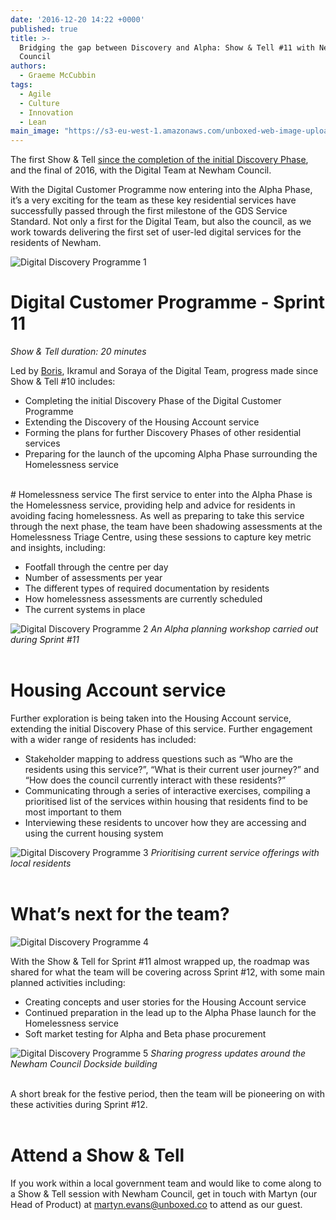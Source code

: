 ```yaml
---
date: '2016-12-20 14:22 +0000'
published: true
title: >-
  Bridging the gap between Discovery and Alpha: Show & Tell #11 with Newham
  Council
authors:
  - Graeme McCubbin
tags:
  - Agile
  - Culture
  - Innovation
  - Lean
main_image: "https://s3-eu-west-1.amazonaws.com/unboxed-web-image-uploader/02dfc219fa625aa591e579adfa3327db.JPG"
---
```

The first Show & Tell [since the completion of the initial Discovery Phase](https://unboxed.co/blog/digital-customer-programme-discovery-phase-show-tell-10-with-newham-council/), and the final of 2016, with the Digital Team at Newham Council.<br/>

With the Digital Customer Programme now entering into the Alpha Phase, it’s a very exciting for the team as these key residential services have successfully passed through the first milestone of the GDS Service Standard. Not only a first for the Digital Team, but also the council, as we work towards delivering the first set of user-led digital services for the residents of Newham.<br/>

![Digital Discovery Programme 1](https://s3-eu-west-1.amazonaws.com/unboxed-web-image-uploader/dc61c01f7ea4d22a2edd08367af2c76e.JPG)
<br/>

# Digital Customer Programme - Sprint 11
<i>Show & Tell duration: 20 minutes</i>

Led by [Boris](https://unboxed.co/team/#boris-divjak), Ikramul and Soraya of the Digital Team, progress made since Show & Tell #10 includes:<br/>

- Completing the initial Discovery Phase of the Digital Customer Programme
- Extending the Discovery of the Housing Account service
- Forming the plans for further Discovery Phases of other residential services
- Preparing for the launch of the upcoming Alpha Phase surrounding the Homelessness service

<br>
# Homelessness service
The first service to enter into the Alpha Phase is the Homelessness service, providing help and advice for residents in avoiding facing homelessness. As well as preparing to take this service through the next phase, the team have been shadowing assessments at the Homelessness Triage Centre, using these sessions to capture key metric and insights, including:<br/>

- Footfall through the centre per day
- Number of assessments per year
- The different types of required documentation by residents
- How homelessness assessments are currently scheduled
- The current systems in place

![Digital Discovery Programme 2](https://s3-eu-west-1.amazonaws.com/unboxed-web-image-uploader/02dfc219fa625aa591e579adfa3327db.JPG)
<i>An Alpha planning workshop carried out during Sprint #11</i><br/>
<br/>

# Housing Account service
Further exploration is being taken into the Housing Account service, extending the initial Discovery Phase of this service. Further engagement with a wider range of residents has included:<br/>

- Stakeholder mapping to address questions such as “Who are the residents using this service?”, “What is their current user journey?” and “How does the council currently interact with these residents?”
- Communicating through a series of interactive exercises, compiling a prioritised list of the services within housing that residents find to be most important to them
- Interviewing these residents to uncover how they are accessing and using the current housing system

![Digital Discovery Programme 3](https://s3-eu-west-1.amazonaws.com/unboxed-web-image-uploader/20c19cb7a911e7c2733d2b53f09b3102.JPG)
<i>Prioritising current service offerings with local residents</i><br/>
<br/>

# What’s next for the team?

![Digital Discovery Programme 4](https://s3-eu-west-1.amazonaws.com/unboxed-web-image-uploader/6006b202e1510e698a4a7296a56b5cba.JPG)
<br/>

With the Show & Tell for Sprint #11 almost wrapped up, the roadmap was shared for what the team will be covering across Sprint #12, with some main planned activities including:<br/>

- Creating concepts and user stories for the Housing Account service
- Continued preparation in the lead up to the Alpha Phase launch for the Homelessness service
- Soft market testing for Alpha and Beta phase procurement

![Digital Discovery Programme 5](https://s3-eu-west-1.amazonaws.com/unboxed-web-image-uploader/08f54d5e8395d6e878357fced64d89a3.JPG)
<i>Sharing progress updates around the Newham Council Dockside building</i><br/>
<br/>

A short break for the festive period, then the team will be pioneering on with these activities during Sprint #12.<br/>
<br/>

# Attend a Show & Tell
If you work within a local government team and would like to come along to a Show & Tell session with Newham Council, get in touch with Martyn (our Head of Product) at [martyn.evans@unboxed.co](mailto:martyn.evans@unboxed.co) to attend as our guest.<br/>
